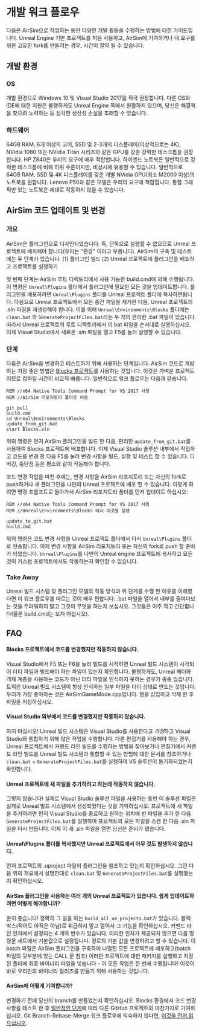 # 개발 워크 플로우

다음은 AirSim으로 작업하는 동안 다양한 개발 활동을 수행하는 방법에 대한 가이드입니다. Unreal Engine 기반 프로젝트를 처음 사용하고, AirSim에 기여하거나 내 요구를 위한 고유한 fork를 만들려는 경우, 시간이 절약 될 수 있습니다.

## 개발 환경
### OS
개발 환경으로 Windows 10 및 Visual Studio 2017을 적극 권장합니다. 다른 OS와 IDE에 대한 지원은 불행하게도 Unreal Engine 쪽에서 원활하지 않으며, 당신은 해결책을 찾으려 노력하는 등 심각한 생산성 손실을 초래할 수 있습니다.

### 하드웨어
64GB RAM, 6개 이상의 코어, SSD 및 2-3개의 디스플레이(이상적으로는 4K), NVidia 1080 또는 NVidia Titan 시리즈와 같은 GPU를 갖춘 강력한 데스크톱을 권장합니다. HP Z840은 우리의 요구에 매우 적합합니다. 하이엔드 노트북은 일반적으로 강력한 데스크톱에 비해 하위 수준이지만, 비상시에 유용할 수 있습니다. 일반적으로 64GB RAM, SSD 및 4K 디스플레이를 갖춘 개별 NVidia GPU(최소 M2000 이상)의 노트북을 원합니다. Lenovo P50과 같은 모델은 우리의 요구에 적합합니다. 통합 그래픽만 있는 노트북은 제대로 작동하지 않을 수 있습니다.

## AirSim 코드 업데이트 및 변경

### 개요
AirSim은 플러그인으로 디자인되었습니다. 즉, 단독으로 실행할 수 없으므로 Unreal 프로젝트에 배치해야 합니다(우리는 "환경" 이라고 부릅니다). AirSim의 구축 및 테스트에는 두 단계가 있습니다. (1) 플러그인 빌드 (2) Unreal 프로젝트에 플러그인을 배포하고 프로젝트를 실행하기 

첫 번째 단계는 AirSim 루트 디렉토리에서 사용 가능한 build.cmd에 의해 수행됩니다. 이 명령은 `Unreal\Plugins` 폴더에서 플러그인에 필요한 모든 것을 업데이트합니다. 플러그인을 배포하려면 `Unreal\Plugins` 폴더를 Unreal 프로젝트 폴더에 복사하면됩니다. 다음으로 Unreal 프로젝트에서 모든 중간 파일을 제거한 다음, Unreal 프로젝트의 .sln 파일을 재생성해야 합니다. 이를 위해 `Unreal\Environments\Blocks` 폴더에는 `clean.bat` 와 `GenerateProjectFiles.bat`라는 두 개의 편리한 .bat 파일이 있습니다. 따라서 Unreal 프로젝트의 루트 디렉토리에서 이 bat 파일을 순서대로 실행하십시오. 이제 Visual Studio에서 새로운 .sln 파일을 열고 F5를 눌러 실행할 수 있습니다.

### 단계
다음은 AirSim을 변경하고 테스트하기 위해 사용하는 단계입니다. AirSim 코드로 개발하는 가장 좋은 방법은 [Blocks 프로젝트](unreal_blocks.md)를 사용하는 것입니다. 이것은 가벼운 프로젝트이므로 컴파일 시간이 비교적 빠릅니다. 일반적으로 워크 플로우는 다음과 같습니다.

```
REM //x64 Native Tools Command Prompt for VS 2017 사용
REM //AirSim 리포지토리 폴더로 이동

git pull                          
build.cmd                        
cd Unreal\Environments\Blocks         
update_from_git.bat
start Blocks.sln
```

위의 명령은 먼저 AirSim 플러그인을 빌드 한 다음, 편리한 `update_from_git.bat`를 사용하여 Blocks 프로젝트에 배포합니다. 이제 Visual Studio 솔루션 내부에서 작업하고 코드를 변경 한 다음 F5를 눌러 변경 사항을 빌드, 실행 및 테스트 할 수 있습니다. 디버깅, 중단점 등은 평소와 같이 작동해야 합니다.

코드 변경 작업을 마친 후에는, 변경 사항을 AirSim 리포지토리 또는 자신의 fork로 push하거나 새 플러그인을 나만의 Unreal 프로젝트에 배포 할 수 있습니다. 이렇게 하려면 명령 프롬프트로 돌아가서 AirSim 리포지토리 폴더를 먼저 업데이트 하십시오:


```
REM //x64 Native Tools Command Prompt for VS 2017 사용
REM //Unreal\Environments\Blocks 에서 이것을 실행

update_to_git.bat
build.cmd
```

위의 명령은 코드 변경 사항을 Unreal 프로젝트 폴더에서 다시 `Unreal\Plugins` 폴더로 전송합니다. 이제 변경 사항을 AirSim 리포지토리 또는 자신의 fork로 push 할 준비가 되었습니다. `Unreal\Plugins`를 나만의 Unreal engine 프로젝트에 복사하고 모든 것이 커스텀 프로젝트에서도 작동하는지 확인할 수 있습니다.

### Take Away
 Unreal 빌드 시스템 및 플러그인 모델의 작동 방식과 위 단계를 수행 한 이유를 이해했다면 이 워크 플로우를 따르는 것이 매우 편합니다. .bat 파일을 열어서 내부를 들여다보는 것을 두려워하지 말고 그것이 무엇을 하는지 보십시오. 그것들은 아주 작고 간단합니다(물론 build.cmd는 보지 마십시오).

## FAQ

#### Blocks 프로젝트에서 코드를 변경했지만 작동하지 않습니다.
Visual Studio에서 F5 또는 F6을 눌러 빌드를 시작하면 Unreal 빌드 시스템이 시작되어 더티 파일과 빌드해야 하는 파일이 있는지 확인합니다. 불행하게도, Unreal 헤더와 객체 계층을 사용하는 코드가 아닌 더티 파일을 인식하지 못하는 경우가 종종 있습니다. 트릭은 Unreal 빌드 시스템이 항상 인식하는 일부 파일을 더티 상태로 만드는 것입니다. 우리가 가장 좋아하는 것은 AirSimGameMode.cpp입니다. 행을 삽입하고 삭제 한 후 파일을 저장하십시오.

#### Visual Studio 외부에서 코드를 변경했지만 작동하지 않습니다.
하지 마십시오! Unreal 빌드 시스템은 Visual Studio를 사용한다고 *가정*하고 Visual Studio와 통합하기 위해 많은 작업을 수행합니다. 다른 편집기를 사용해야 하는 경우, Unreal 프로젝트에서 커맨드 라인 빌드를 수행하는 방법을 찾아보거나 편집기에서 커맨드 라인 빌드를 Unreal 빌드 시스템과 통합할 수 있는 방법에 대한 문서를 참조하거나 `clean.bat` + `GenerateProjectFiles.bat`를 실행하여 VS 솔루션이 동기화되었는지 확인합니다.

#### Unreal 프로젝트에 새 파일을 추가하려고 하는데 작동하지 않습니다.
그렇지 않습니다! 실제로 Visual Studio 솔루션 파일을 사용하는 동안 이 솔루션 파일은 실제로 Unreal 빌드 시스템에서 생성되었다는 것을 기억하십시오. 프로젝트에 새 파일을 추가하려면 먼저 Visual Studio를 종료하고 원하는 위치에 빈 파일을 추가 한 다음 `GenerateProjectFiles.bat`를 실행하여 프로젝트의 모든 파일을 스캔 한 다음 .sln 파일을 다시 만듭니다. 이제 이 새 .sln 파일을 열면 당신은 준비가 됐습니다.

#### Unreal\Plugins 폴더를 복사했지만 Unreal 프로젝트에서 아무 것도 발생하지 않습니다.
먼저 프로젝트의 .uproject 파일이 플러그인을 참조하고 있는지 확인하십시오. 그런 다음 위의 개요에서 설명한대로 `clean.bat` 및 `GenerateProjectFiles.bat`를 실행했는지 확인하십시오.

#### AirSim 플러그인을 사용하는 여러 개의 Unreal 프로젝트가 있습니다. 쉽게 업데이트하려면 어떻게 해야합니까?
운이 좋습니다! 정확히 그 일을 하는 `build_all_ue_projects.bat`가 있습니다. 블랙 박스(적어도 아직은 아님)로 취급하지 말고 열어서 그 기능을 확인하십시오. 커맨드 라인 인자에서 설정되는 4 개의 변수가 있습니다. 이러한 인자가 제공되지 않으면 다음 명령문 세트에서 기본값으로 설정됩니다. 경로의 기본 값을 변경하려고 할 수 있습니다. 이 batch 파일은 AirSim 플러그인을 구축하여 나열된 모든 프로젝트에 배포하고(batch 파일의 뒷부분에 있는 CALL 문 참조) 이러한 프로젝트에 대한 패키지를 실행하고 지정된 폴더에 최종 바이너리 파일을 넣습니다 - 이 모든 작업은 한 번에 수행됩니다! 이것이 바로 우리만의 바이너리 릴리즈를 만들기 위해 사용하는 것입니다.

#### AirSim에 어떻게 기여합니까?
변경하기 전에 당신의 branch를 만들었는지 확인하십시오. Blocks 환경에서 코드 변경 사항을 테스트 한 후 [일반적인 단계](https://akrabat.com/the-beginners-guide-to-contributing-to-a-github-project/)에 따라 다른 GitHub 프로젝트와 마찬가지로 기여하십시오. Git Branch-Rebase-Merge 워크 플로우에 익숙하지 않다면, [이것을 먼저 읽으십시오](http://shitalshah.com/p/git-workflow-branch-rebase-squash-merge/).



